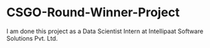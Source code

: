 # CSGO-Round-Winner-Project
I am done this project as a Data Scientist Intern at Intellipaat Software Solutions Pvt. Ltd.
